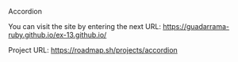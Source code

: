 Accordion

You can visit the site by entering the next URL: https://guadarrama-ruby.github.io/ex-13.github.io/

Project URL: https://roadmap.sh/projects/accordion